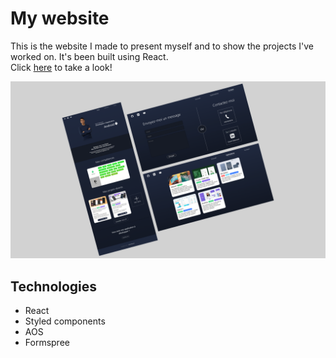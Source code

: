 # My website
This is the website I made to present myself and to show the projects I've worked on. It's been built using React.  
Click [here](https://davidportfolio-o34kw.ondigitalocean.app/) to take a look!

![Preview of my website](website-image.png)

## Technologies
* React
* Styled components
* AOS
* Formspree
